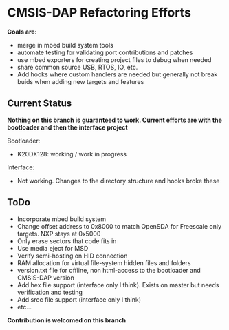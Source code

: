 CMSIS-DAP Refactoring Efforts
============================
**Goals are:**

- merge in mbed build system tools
- automate testing for validating port contributions and patches
- use mbed exporters for creating project files to debug when needed
- share common source USB, RTOS, IO, etc. 
- Add hooks where custom handlers are needed but generally not break buids when adding new targets and features

Current Status
-------------
**Nothing on this branch is guaranteed to work. Current efforts are with the bootloader and then the interface project**

Bootloader:

- K20DX128: working / work in progress

Interface:

- Not working. Changes to the directory structure and hooks broke these

ToDo
------

- Incorporate mbed build system
- Change offset address to 0x8000 to match OpenSDA for Freescale only targets. NXP stays at 0x5000
- Only erase sectors that code fits in
- Use media eject for MSD
- Verify semi-hosting on HID connection
- RAM allocation for virtual file-system hidden files and folders
- version.txt file for offline, non html-access to the bootloader and CMSIS-DAP version
- Add hex file support (interface only I think). Exists on master but needs verification and testing
- Add srec file support (interface only I think)
- etc...


**Contribution is welcomed on this branch**

<!---
Documentation
-------------
* [Porting the FW to new boards](http://mbed.org/handbook/cmsis-dap-interface-firmware)

Community
---------
For discussing the development of the CMSIS-DAP Interface Firmware please join our [mbed-devel mailing list](https://groups.google.com/forum/?fromgroups#!forum/mbed-devel).
-->
